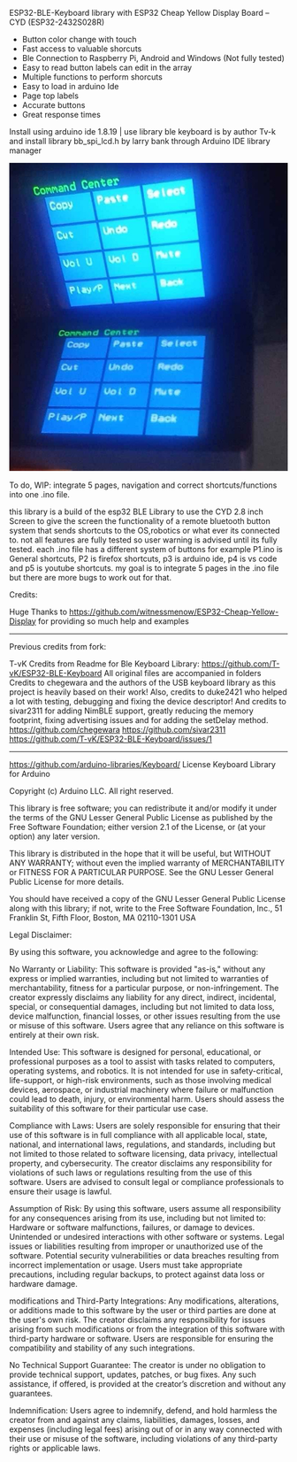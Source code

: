 ESP32-BLE-Keyboard library with ESP32 Cheap Yellow Display Board – CYD (ESP32-2432S028R)

* Button color change with touch
* Fast access to valuable shorcuts
* Ble Connection to Raspberry Pi, Android and Windows (Not fully tested)
* Easy to read button labels can edit in the array
* Multiple functions to perform shorcuts
* Easy to load in arduino Ide
* Page top labels
* Accurate buttons
* Great response times

Install using arduino ide 1.8.19   | use library ble keyboard is by author Tv-k and install library bb_spi_lcd.h by larry bank through Arduino IDE library manager

![Alt text](https://github.com/codemaster010/ESP32-BLE-Keyboard-PS2-/blob/ESP32-BLE-Keyboard-CYD-ButtonShortcuts/ESP32_CYD_28R.jpg)

To do, WIP: integrate 5 pages, navigation and correct shortcuts/functions into one .ino file.

this library is a build of the esp32 BLE Library to use the CYD 2.8 inch Screen to give the screen the functionality of a remote bluetooth button system that sends shortcuts to the OS,robotics or what ever its connected to. not all features are fully tested so user warning is advised until its fully tested. each .ino file has a different system of buttons for example P1.ino is General shortcuts, P2 is firefox shortcuts, p3 is arduino ide, p4 is vs code and p5 is youtube shortcuts. my goal is to integrate 5 pages in the .ino file but there are more bugs to work out for that.

Credits:

Huge Thanks to https://github.com/witnessmenow/ESP32-Cheap-Yellow-Display for providing so much help and examples

-------------------------------------------------------------------------------------------------------------------------------------------
Previous credits from fork:

T-vK Credits from Readme for Ble Keyboard Library:
https://github.com/T-vK/ESP32-BLE-Keyboard
All original files are accompanied in folders
Credits to chegewara and the authors of the USB keyboard library as this project is heavily based on their work!
Also, credits to duke2421 who helped a lot with testing, debugging and fixing the device descriptor! And credits to sivar2311 for adding NimBLE support, greatly reducing the memory footprint, fixing advertising issues and for adding the setDelay method.
https://github.com/chegewara
https://github.com/sivar2311
https://github.com/T-vK/ESP32-BLE-Keyboard/issues/1

--------------------------------------------------------------------------------------------------------------------------------------------

https://github.com/arduino-libraries/Keyboard/
License Keyboard Library for Arduino

Copyright (c) Arduino LLC. All right reserved.

This library is free software; you can redistribute it and/or modify it under the terms of the GNU Lesser General Public License as published by the Free Software Foundation; either version 2.1 of the License, or (at your option) any later version.

This library is distributed in the hope that it will be useful, but WITHOUT ANY WARRANTY; without even the implied warranty of MERCHANTABILITY or FITNESS FOR A PARTICULAR PURPOSE. See the GNU Lesser General Public License for more details.

You should have received a copy of the GNU Lesser General Public License along with this library; if not, write to the Free Software Foundation, Inc., 51 Franklin St, Fifth Floor, Boston, MA 02110-1301 USA

Legal Disclaimer:

By using this software, you acknowledge and agree to the following:

No Warranty or Liability:
This software is provided "as-is," without any express or implied warranties, including but not limited to warranties of merchantability, fitness for a particular purpose, or non-infringement. The creator expressly disclaims any liability for any direct, indirect, incidental, special, or consequential damages, including but not limited to data loss, device malfunction, financial losses, or other issues resulting from the use or misuse of this software. Users agree that any reliance on this software is entirely at their own risk.

Intended Use:
This software is designed for personal, educational, or professional purposes as a tool to assist with tasks related to computers, operating systems, and robotics. It is not intended for use in safety-critical, life-support, or high-risk environments, such as those involving medical devices, aerospace, or industrial machinery where failure or malfunction could lead to death, injury, or environmental harm. Users should assess the suitability of this software for their particular use case.

Compliance with Laws:
Users are solely responsible for ensuring that their use of this software is in full compliance with all applicable local, state, national, and international laws, regulations, and standards, including but not limited to those related to software licensing, data privacy, intellectual property, and cybersecurity. The creator disclaims any responsibility for violations of such laws or regulations resulting from the use of this software. Users are advised to consult legal or compliance professionals to ensure their usage is lawful.

Assumption of Risk:
By using this software, users assume all responsibility for any consequences arising from its use, including but not limited to:
Hardware or software malfunctions, failures, or damage to devices.
Unintended or undesired interactions with other software or systems.
Legal issues or liabilities resulting from improper or unauthorized use of the software.
Potential security vulnerabilities or data breaches resulting from incorrect implementation or usage.
Users must take appropriate precautions, including regular backups, to protect against data loss or hardware damage.

modifications and Third-Party Integrations:
Any modifications, alterations, or additions made to this software by the user or third parties are done at the user's own risk. The creator disclaims any responsibility for issues arising from such modifications or from the integration of this software with third-party hardware or software. Users are responsible for ensuring the compatibility and stability of any such integrations.

No Technical Support Guarantee:
The creator is under no obligation to provide technical support, updates, patches, or bug fixes. Any such assistance, if offered, is provided at the creator’s discretion and without any guarantees.

Indemnification:
Users agree to indemnify, defend, and hold harmless the creator from and against any claims, liabilities, damages, losses, and expenses (including legal fees) arising out of or in any way connected with their use or misuse of the software, including violations of any third-party rights or applicable laws.

